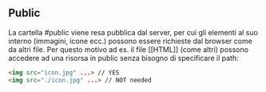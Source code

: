 ## Public
La cartella #public viene resa pubblica dal server, per cui gli elementi al suo interno (immagini, icone ecc.) possono essere richieste dal browser come da altri file.
Per questo motivo ad es. il file [[HTML]] (come altri) possono accedere ad una risorsa in public senza bisogno di specificare il path:

```html
<img src="icon.jpg" ...> // YES
<img src="./icon.jpg" ...> // NOT needed
```